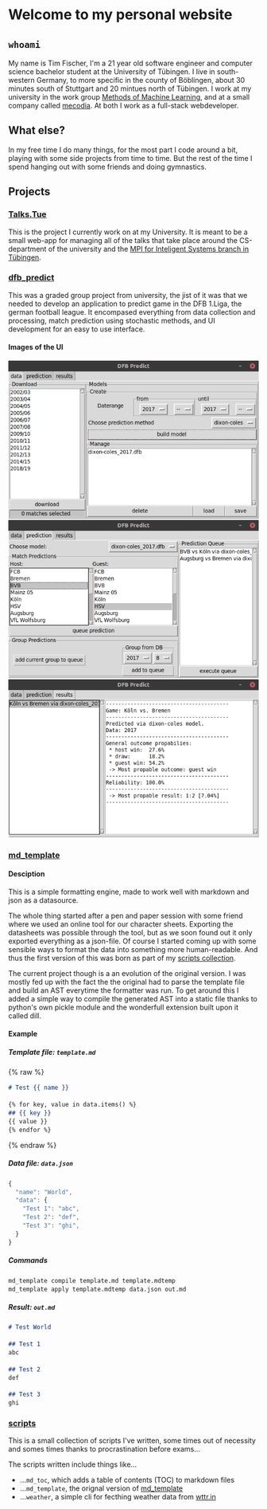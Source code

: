 # Welcome to my personal website

## `whoami`

My name is Tim Fischer, I'm a 21 year old software engineer and computer science bachelor student at the University of Tübingen. I live in south-western Germany, to more specific in the county of Böblingen, about 30 minutes south of Stuttgart and 20 mintues north of Tübingen. I work at my university in the work group [Methods of Machine Learning](https://www.wsi.uni-tuebingen.de/lehrstuehle/methoden-des-maschinellen-lernens/), and at a small company called [mecodia](https://mecodia.de/). At both I work as a full-stack webdeveloper.

## What else?

In my free time I do many things, for the most part I code around a bit, playing with some side projects from time to time. But the rest of the time I spend hanging out with some friends and doing gymnastics.

## Projects

### [Talks.Tue](https://github.com/talks-tue/talks.tue.flask)
This is the project I currently work on at my University. It is meant to be a small web-app for managing all of the talks that take place around the CS-department of the university and the [MPI for Inteligent Systems branch in Tübingen](https://is.tuebingen.mpg.de/).

### [dfb_predict](https://github.com/tim-fi/dfb_predict)
This was a graded group project from university, the jist of it was that we needed to develop an application to predict game in the DFB 1.Liga, the german football league. It encompased everything from data collection and processing, match prediction using stochastic methods, and UI development for an easy to use interface.

#### Images of the UI
![data management tab](https://raw.githubusercontent.com/tim-fi/dfb_predict/master/presentation/gui_imgs/001.png)
![prediction config tab](https://raw.githubusercontent.com/tim-fi/dfb_predict/master/presentation/gui_imgs/002.png)
![prediction result tab](https://raw.githubusercontent.com/tim-fi/dfb_predict/master/presentation/gui_imgs/003.png)

### [md_template](https://github.com/tim-fi/md_template)

#### Desciption
This is a simple formatting engine, made to work well with markdown and json as a datasource.

The whole thing started after a pen and paper session with some friend where we used an online tool for our character sheets. Exporting the datasheets was possible through the tool, but as we soon found out it only exported everything as a json-file. Of course I started coming up with some sensible ways to format the data into something more human-readable. And thus the first version of this was born as part of my [scripts collection](#scripts).

The current project though is a an evolution of the original version. I was mostly fed up with the fact the the original had to parse the template file and build an AST everytime the formatter was run. To get around this I added a simple way to compile the generated AST into a static file thanks to python's own pickle module and the wonderfull extension built upon it called dill.

#### Example
##### Template file: `template.md`
{% raw %}
```md
# Test {{ name }}

{% for key, value in data.items() %}
## {{ key }}
{{ value }}
{% endfor %}
```
{% endraw %}

##### Data file: `data.json`
```javascript
{
  "name": "World",
  "data": {
    "Test 1": "abc",
    "Test 2": "def",
    "Test 3": "ghi",
  }
}
```

##### Commands
```sh
md_template compile template.md template.mdtemp
md_template apply template.mdtemp data.json out.md
```

##### Result: `out.md`
```md
# Test World

## Test 1
abc

## Test 2
def

## Test 3
ghi
```

### [scripts](https://github.com/tim-fi/scripts)
This is a small collection of scripts I've written, some times out of necessity and somes times thanks to procrastination before exams...

The scripts written include things like...
* ...`md_toc`, which adds a table of contents (TOC) to markdown files
* ...`md_template`, the orignal version of [md_template](#md_template)
* ...`weather`, a simple cli for fecthing weather data from [wttr.in](https://wttr.in)
